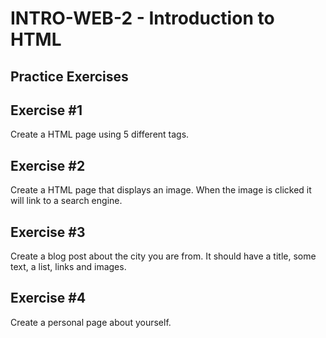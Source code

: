 # INTRO-WEB-2 - Introduction to HTML

## Practice Exercises

## Exercise #1

Create a HTML page using 5 different tags.

## Exercise #2

Create a HTML page that displays an image. When the image is clicked it will link to a search engine.

## Exercise #3

Create a blog post about the city you are from. It should have a title, some text, a list, links and images.

## Exercise #4

Create a personal page about yourself.

